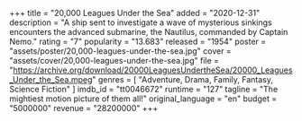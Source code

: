 +++
title = "20,000 Leagues Under the Sea"
added = "2020-12-31"
description = "A ship sent to investigate a wave of mysterious sinkings encounters the advanced submarine, the Nautilus, commanded by Captain Nemo."
rating = "7"
popularity = "13.683"
released = "1954"
poster = "assets/poster/20,000-leagues-under-the-sea.jpg"
cover = "assets/cover/20,000-leagues-under-the-sea.jpg"
file = "https://archive.org/download/20000LeaguesUndertheSea/20000_Leagues_Under_the_Sea.mpeg"
genres = [ "Adventure, Drama, Family, Fantasy, Science Fiction" ]
imdb_id = "tt0046672"
runtime = "127"
tagline = "The mightiest motion picture of them all!"
original_language = "en"
budget = "5000000"
revenue = "28200000"
+++
